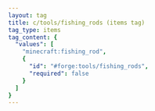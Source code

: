 ```yaml
---
layout: tag
title: c/tools/fishing_rods (items tag)
tag_type: items
tag_content: {
  "values": [
    "minecraft:fishing_rod",
    {
      "id": "#forge:tools/fishing_rods",
      "required": false
    }
  ]
}
---
```

